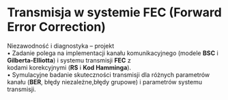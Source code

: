 # Transmisja w systemie FEC (Forward Error Correction)
Niezawodność i diagnostyka – projekt<br />
• Zadanie polega na implementacji kanału komunikacyjnego
(modele **BSC** i **Gilberta-Elliotta**) i systemu transmisji **FEC** z  
kodami korekcyjnymi (**RS** i **Kod Hamminga**).<br />
• Symulacyjne badanie skuteczności transmisji dla 
różnych parametrów kanału (**BER**, błędy niezależne,błędy grupowe) i 
parametrów systemu transmisji.
